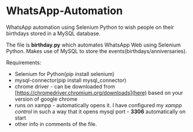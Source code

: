 # WhatsApp-Automation
WhatsApp automation using Selenium Python to wish people on their birthdays stored in a MySQL database.

The file is **birthday.py** which automates WhatsApp Web using Selenium Python. Makes use of MySQL to store the events(birthdays/anniversaries).

Requirements:
 * Selenium for Python(pip install selenium)
 * mysql-connector(pip install mysql_connector)
 * chrome driver - can be downloaded from [https://chromedriver.chromium.org/downloads](here) based on your version of google chrome
 * runs on xampp - automatically opens it. I have configured my *xampp control* in such a way that it opens mysql port - **3306** automatically on start
 * other info in comments of the file.
